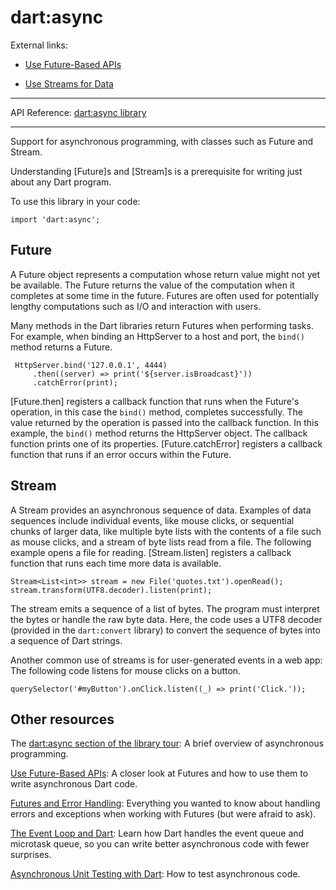 # dart:async

External links:  

- [Use Future-Based APIs](https://www.dartlang.org/docs/tutorials/futures) 

- [Use Streams for Data](https://www.dartlang.org/docs/tutorials/streams) 

---

API Reference: [dart:async library](https://api.dartlang.org/apidocs/channels/stable/dartdoc-viewer/dart-async) 

---

Support for asynchronous programming,
with classes such as Future and Stream.

Understanding [Future]s and [Stream]s is a prerequisite for
writing just about any Dart program.

To use this library in your code:

    import 'dart:async';

## Future

A Future object represents a computation whose return value
might not yet be available.
The Future returns the value of the computation
when it completes at some time in the future.
Futures are often used for potentially lengthy computations
such as I/O and interaction with users.

Many methods in the Dart libraries return Futures when
performing tasks. For example, when binding an HttpServer
to a host and port, the `bind()` method returns a Future.

     HttpServer.bind('127.0.0.1', 4444)
         .then((server) => print('${server.isBroadcast}'))
         .catchError(print);

[Future.then] registers a callback function that runs
when the Future's operation, in this case the `bind()` method,
completes successfully.
The value returned by the operation
is passed into the callback function.
In this example, the `bind()` method returns the HttpServer
object. The callback function prints one of its properties.
[Future.catchError] registers a callback function that
runs if an error occurs within the Future.

## Stream

A Stream provides an asynchronous sequence of data.
Examples of data sequences include individual events, like mouse clicks,
or sequential chunks of larger data, like multiple byte lists with the
contents of a file
such as mouse clicks, and a stream of byte lists read from a file.
The following example opens a file for reading.
[Stream.listen] registers a callback function that runs
each time more data is available.

    Stream<List<int>> stream = new File('quotes.txt').openRead();
    stream.transform(UTF8.decoder).listen(print);

The stream emits a sequence of a list of bytes.
The program must interpret the bytes or handle the raw byte data.
Here, the code uses a UTF8 decoder (provided in the `dart:convert` library)
to convert the sequence of bytes into a sequence
of Dart strings.

Another common use of streams is for user-generated events
in a web app: The following code listens for mouse clicks on a button.

    querySelector('#myButton').onClick.listen((_) => print('Click.'));

## Other resources

The [dart:async section of the library tour](https://www.dartlang.org/docs/dart-up-and-running/contents/ch03.html#ch03-asynchronous-programming):
A brief overview of asynchronous programming.

[Use Future-Based APIs](https://www.dartlang.org/docs/tutorials/futures/): A closer look at
Futures and how to use them to write asynchronous Dart code.

[Futures and Error Handling](https://www.dartlang.org/articles/futures-and-error-handling/): Everything
you wanted to know about handling errors and exceptions when working with
Futures (but were afraid to ask).

[The Event Loop and Dart](https://www.dartlang.org/articles/event-loop/):
Learn how Dart handles the event queue and microtask queue, so you can write
better asynchronous code with fewer surprises.

[Asynchronous Unit Testing with Dart](https://www.dartlang.org/articles/dart-unit-tests/#asynchronous-tests): How
to test asynchronous code.
